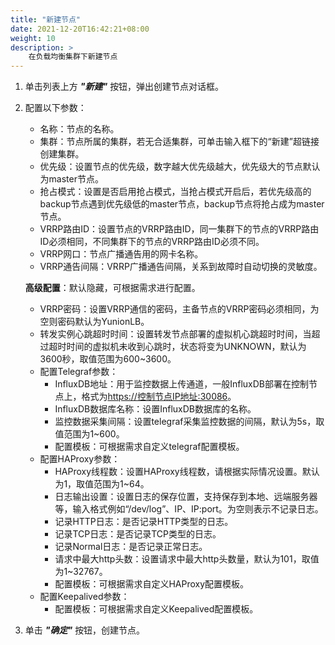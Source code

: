 ```yaml
---
title: "新建节点"
date: 2021-12-20T16:42:21+08:00
weight: 10
description: >
    在负载均衡集群下新建节点
---
```


1. 单击列表上方 **_"新建"_** 按钮，弹出创建节点对话框。
2. 配置以下参数：
    - 名称：节点的名称。
    - 集群：节点所属的集群，若无合适集群，可单击输入框下的“新建”超链接创建集群。
    - 优先级：设置节点的优先级，数字越大优先级越大，优先级大的节点默认为master节点。
    - 抢占模式：设置是否启用抢占模式，当抢占模式开启后，若优先级高的backup节点遇到优先级低的master节点，backup节点将抢占成为master节点。
    - VRRP路由ID：设置节点的VRRP路由ID，同一集群下的节点的VRRP路由ID必须相同，不同集群下的节点的VRRP路由ID必须不同。
    - VRRP网口：节点广播通告用的网卡名称。
    - VRRP通告间隔：VRRP广播通告间隔，关系到故障时自动切换的灵敏度。

    **高级配置**：默认隐藏，可根据需求进行配置。

    - VRRP密码：设置VRRP通信的密码，主备节点的VRRP密码必须相同，为空则密码默认为YunionLB。 
    - 转发实例心跳超时时间：设置转发节点部署的虚拟机心跳超时时间，当超过超时时间的虚拟机未收到心跳时，状态将变为UNKNOWN，默认为3600秒，取值范围为600~3600。
    - 配置Telegraf参数：
        - InfluxDB地址：用于监控数据上传通道，一般InfluxDB部署在控制节点上，格式为[https://控制节点IP地址:30086](https://控制节点IP地址:30086)。
        - InfluxDB数据库名称：设置InfluxDB数据库的名称。
        - 监控数据采集间隔：设置telegraf采集监控数据的间隔，默认为5s，取值范围为1~600。
        - 配置模板：可根据需求自定义telegraf配置模板。
    - 配置HAProxy参数：
        - HAProxy线程数：设置HAProxy线程数，请根据实际情况设置。默认为1，取值范围为1~64。
        - 日志输出设置：设置日志的保存位置，支持保存到本地、远端服务器等，输入格式例如“/dev/log”、IP、IP:port。为空则表示不记录日志。
        - 记录HTTP日志：是否记录HTTP类型的日志。
        - 记录TCP日志：是否记录TCP类型的日志。
        - 记录Normal日志：是否记录正常日志。
        - 请求中最大http头数：设置请求中最大http头数量，默认为101，取值为1~32767。
        - 配置模板：可根据需求自定义HAProxy配置模板。
    - 配置Keepalived参数：
        - 配置模板：可根据需求自定义Keepalived配置模板。
3. 单击 **_"确定"_** 按钮，创建节点。